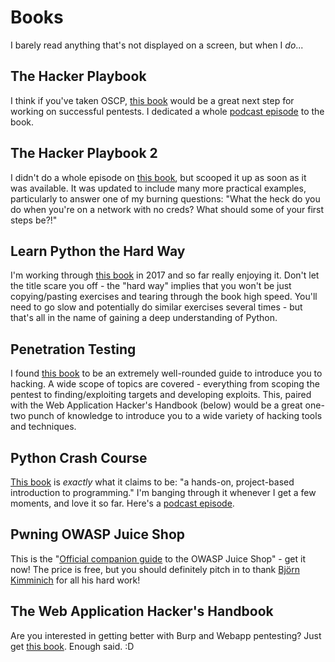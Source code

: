# Books
I barely read anything that's not displayed on a screen, but when I *do*...

The Hacker Playbook
-----
I think if you've taken OSCP, [this book](http://www.amazon.com/Hacker-Playbook-Practical-Penetration-Testing/dp/1494932636) would be a great next step for working on successful pentests.  I dedicated a whole [podcast episode](https://media.zencast.fm/embed/7-minute-security-podcast-podcast/34.mp3') to the book.

The Hacker Playbook 2
-----
I didn't do a whole episode on [this book](http://www.amazon.com/Hacker-Playbook-Practical-Penetration-Testing/dp/1512214566), but scooped it up as soon as it was available.  It was updated to include many more practical examples, particularly to answer one of my burning questions: "What the heck do you do when you're on a network with no creds?  What should some of your first steps be?!"

Learn Python the Hard Way
-----
I'm working through [this book](https://www.amazon.com/Learn-Python-Hard-Way-Introduction/dp/0321884914) in 2017 and so far really enjoying it.  Don't let the title scare you off - the "hard way" implies that you won't be just copying/pasting exercises and tearing through the book high speed.  You'll need to go slow and potentially do similar exercises several times - but that's all in the name of gaining a deep understanding of Python.

Penetration Testing
-----
I found [this book](https://www.amazon.com/Penetration-Testing-Hands-Introduction-Hacking/dp/1593275641) to be an extremely well-rounded guide to introduce you to hacking.  A wide scope of topics are covered - everything from scoping the pentest to finding/exploiting targets and developing exploits.  This, paired with the Web Application Hacker's Handbook (below) would be a great one-two punch of knowledge to introduce you to a wide variety of hacking tools and techniques.

Python Crash Course
-----
[This book](https://www.nostarch.com/pythoncrashcourse) is *exactly* what it claims to be: "a hands-on, project-based introduction to programming."  I'm banging through it whenever I get a few moments, and love it so far.  Here's a [podcast episode](https://media.zencast.fm/embed/7-minute-security-podcast-podcast/137.mp3).

Pwning OWASP Juice Shop
-----
This is the "[Official companion guide](https://leanpub.com/juice-shop) to the OWASP Juice Shop" - get it now!  The price is free, but you should definitely pitch in to thank [Björn Kimminich](https://leanpub.com/u/bkimminich) for all his hard work!

The Web Application Hacker's Handbook
-----
Are you interested in getting better with Burp and Webapp pentesting?  Just get [this book](http://www.amazon.com/Web-Application-Hackers-Handbook-Exploiting/dp/1118026470).  Enough said.  :D
